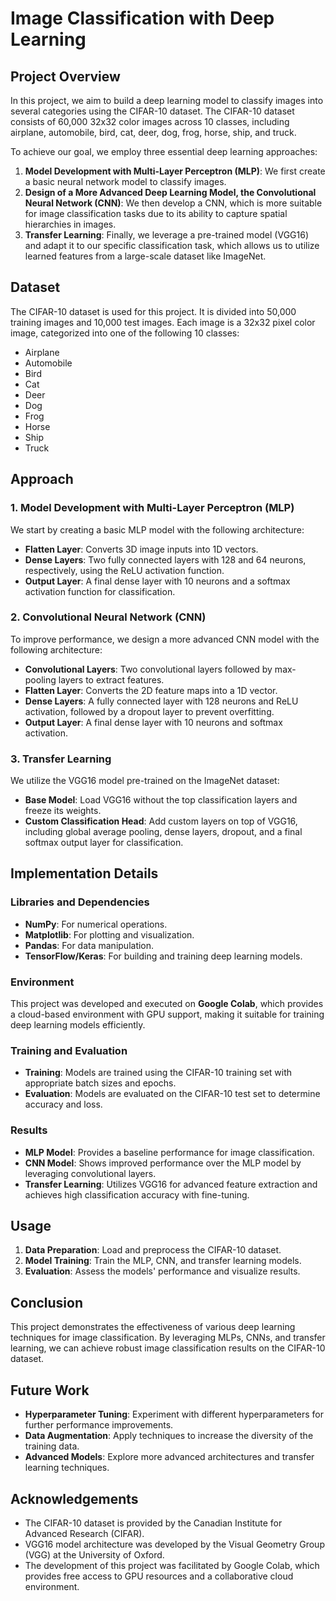 # Image Classification with Deep Learning

## Project Overview

In this project, we aim to build a deep learning model to classify images into several categories using the CIFAR-10 dataset. The CIFAR-10 dataset consists of 60,000 32x32 color images across 10 classes, including airplane, automobile, bird, cat, deer, dog, frog, horse, ship, and truck.

To achieve our goal, we employ three essential deep learning approaches:

1. **Model Development with Multi-Layer Perceptron (MLP)**: We first create a basic neural network model to classify images.
2. **Design of a More Advanced Deep Learning Model, the Convolutional Neural Network (CNN)**: We then develop a CNN, which is more suitable for image classification tasks due to its ability to capture spatial hierarchies in images.
3. **Transfer Learning**: Finally, we leverage a pre-trained model (VGG16) and adapt it to our specific classification task, which allows us to utilize learned features from a large-scale dataset like ImageNet.

## Dataset

The CIFAR-10 dataset is used for this project. It is divided into 50,000 training images and 10,000 test images. Each image is a 32x32 pixel color image, categorized into one of the following 10 classes:
- Airplane
- Automobile
- Bird
- Cat
- Deer
- Dog
- Frog
- Horse
- Ship
- Truck

## Approach

### 1. Model Development with Multi-Layer Perceptron (MLP)

We start by creating a basic MLP model with the following architecture:
- **Flatten Layer**: Converts 3D image inputs into 1D vectors.
- **Dense Layers**: Two fully connected layers with 128 and 64 neurons, respectively, using the ReLU activation function.
- **Output Layer**: A final dense layer with 10 neurons and a softmax activation function for classification.

### 2. Convolutional Neural Network (CNN)

To improve performance, we design a more advanced CNN model with the following architecture:
- **Convolutional Layers**: Two convolutional layers followed by max-pooling layers to extract features.
- **Flatten Layer**: Converts the 2D feature maps into a 1D vector.
- **Dense Layers**: A fully connected layer with 128 neurons and ReLU activation, followed by a dropout layer to prevent overfitting.
- **Output Layer**: A final dense layer with 10 neurons and softmax activation.

### 3. Transfer Learning

We utilize the VGG16 model pre-trained on the ImageNet dataset:
- **Base Model**: Load VGG16 without the top classification layers and freeze its weights.
- **Custom Classification Head**: Add custom layers on top of VGG16, including global average pooling, dense layers, dropout, and a final softmax output layer for classification.

## Implementation Details

### Libraries and Dependencies

- **NumPy**: For numerical operations.
- **Matplotlib**: For plotting and visualization.
- **Pandas**: For data manipulation.
- **TensorFlow/Keras**: For building and training deep learning models.

### Environment

This project was developed and executed on **Google Colab**, which provides a cloud-based environment with GPU support, making it suitable for training deep learning models efficiently.

### Training and Evaluation

- **Training**: Models are trained using the CIFAR-10 training set with appropriate batch sizes and epochs.
- **Evaluation**: Models are evaluated on the CIFAR-10 test set to determine accuracy and loss.

### Results

- **MLP Model**: Provides a baseline performance for image classification.
- **CNN Model**: Shows improved performance over the MLP model by leveraging convolutional layers.
- **Transfer Learning**: Utilizes VGG16 for advanced feature extraction and achieves high classification accuracy with fine-tuning.

## Usage

1. **Data Preparation**: Load and preprocess the CIFAR-10 dataset.
2. **Model Training**: Train the MLP, CNN, and transfer learning models.
3. **Evaluation**: Assess the models' performance and visualize results.

## Conclusion

This project demonstrates the effectiveness of various deep learning techniques for image classification. By leveraging MLPs, CNNs, and transfer learning, we can achieve robust image classification results on the CIFAR-10 dataset.

## Future Work

- **Hyperparameter Tuning**: Experiment with different hyperparameters for further performance improvements.
- **Data Augmentation**: Apply techniques to increase the diversity of the training data.
- **Advanced Models**: Explore more advanced architectures and transfer learning techniques.


## Acknowledgements

- The CIFAR-10 dataset is provided by the Canadian Institute for Advanced Research (CIFAR).
- VGG16 model architecture was developed by the Visual Geometry Group (VGG) at the University of Oxford.
- The development of this project was facilitated by Google Colab, which provides free access to GPU resources and a collaborative cloud environment.

